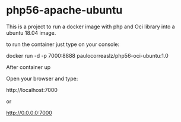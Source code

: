 # php56-apache-ubuntu

This is a project to run a docker image with php and Oci library into a ubuntu 18.04 image.

to run the container just type on your console:

docker run -d -p 7000:8888 paulocorreaslz/php56-oci-ubuntu:1.0

After container up

Open your browser and type:

http://localhost:7000

or

http://0.0.0.0:7000